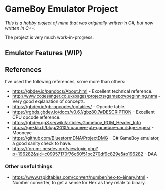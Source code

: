 ﻿# GameBoy Emulator Project

_This is a hobby project of mine that was originally written in C#, but now written in C++._

The project is very much work-in-progress.

## Emulator Features (WIP)

## References

I've used the following references, some more than others:

- https://gbdev.io/pandocs/About.html - Excellent technical reference.
- http://www.codeslinger.co.uk/pages/projects/gameboy/beginning.html - Very good explanation of concepts.
- https://gbdev.io/gb-opcodes/optables/ - Opcode table.
- https://rgbds.gbdev.io/docs/v0.6.1/gbz80.7#DESCRIPTION - Excellent CPU opcode reference.
- https://gbdev.gg8.se/wiki/articles/Gameboy_ROM_Header_Info
- https://gekkio.fi/blog/2015/mooneye-gb-gameboy-cartridge-types/ - Mooneye
- https://github.com/BluestormDNA/ProjectDMG - C# GameBoy emulator, a good sanity check to have.
- https://forums.nesdev.org/viewtopic.php?p=196282&sid=c09957170f76c60f51bc270df9c829e5#p196282 - DAA

### Other useful things

- https://www.rapidtables.com/convert/number/hex-to-binary.html - Number converter, to get a sense for Hex as they relate to binary.